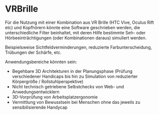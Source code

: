 # VRBrille

Für die Nutzung mit einer Kombination aus VR Brille (HTC Vive, Oculus Rift etc) und Kopfhörern könnte eine Software geschrieben werden, die unterschiedliche Filter beinhaltet, mit deren Hilfe bestimmte Seh- oder Hörbeeinträchtigungen (oder Kombinationen daraus) simuliert werden. 

Beispielsweise Sichtfeldverminderungen, reduzierte Farbunterscheidung, Trübungen der Schärfe, etc.

Anwendungsbereiche könnten sein:
- Begehbare 3D Architekturen in der Planungsphase (Prüfung verschiedener Handicaps bis hin zu Simulation von reduzierter Körpergröße / Rollstuhlperspektive)
- Nicht technisch getriebene Selbstchecks von Web- und Anwedungsentwicklern
- 3D-Vorprüfung von Arbeitsplatzergonomie
- Vermittlung von Bewusstsein bei Menschen ohne das jeweils zu sensibilisierende Handycap

